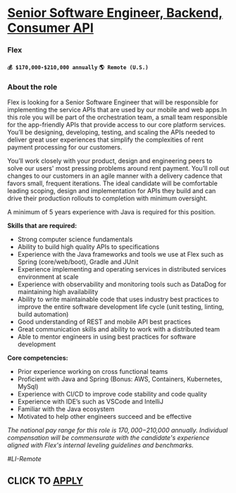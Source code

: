 # [Senior Software Engineer, Backend, Consumer API](https://www.remotewlb.com/apply/senior-software-engineer-backend-consumer-api-108513)  
### Flex  
#### `💰 $170,000-$210,000 annually` `🌎 Remote (U.S.)`  

### **About the role**

Flex is looking for a Senior Software Engineer that will be responsible for implementing the service APIs that are used by our mobile and web apps.In this role you will be part of the orchestration team, a small team responsible for the app-friendly APIs that provide access to our core platform services. You’ll be designing, developing, testing, and scaling the APIs needed to deliver great user experiences that simplify the complexities of rent payment processing for our customers.

You’ll work closely with your product, design and engineering peers to solve our users' most pressing problems around rent payment. You’ll roll out changes to our customers in an agile manner with a delivery cadence that favors small, frequent iterations. The ideal candidate will be comfortable leading scoping, design and implementation for APIs they build and can drive their production rollouts to completion with minimum oversight.

A minimum of 5 years experience with Java is required for this position.

**Skills that are required:**

  * Strong computer science fundamentals 
  * Ability to build high quality APIs to specifications
  * Experience with the Java frameworks and tools we use at Flex such as Spring (core/web/boot), Gradle and JUnit
  * Experience implementing and operating services in distributed services environment at scale
  * Experience with observability and monitoring tools such as DataDog for maintaining high availability
  * Ability to write maintainable code that uses industry best practices to improve the entire software development life cycle (unit testing, linting, build automation)
  * Good understanding of REST and mobile API best practices
  * Great communication skills and ability to work with a distributed team
  * Able to mentor engineers in using best practices for software development

**Core competencies:**

  * Prior experience working on cross functional teams
  * Proficient with Java and Spring (Bonus: AWS, Containers, Kubernetes, MySql)
  * Experience with CI/CD to improve code stability and code quality
  * Experience with IDE’s such as VSCode and IntelliJ
  * Familiar with the Java ecosystem
  * Motivated to help other engineers succeed and be effective

_The national pay range for this role is $170,000-$210,000 annually. Individual compensation will be commensurate with the candidate's experience aligned with Flex's internal leveling guidelines and benchmarks._

_#LI-Remote_

  
## CLICK TO [APPLY](https://www.remotewlb.com/apply/senior-software-engineer-backend-consumer-api-108513)

